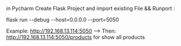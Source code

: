 in Pycharm Create Flask Project and import existing File && Runport : 

flask run --debug --host=0.0.0.0 --port=5050



Example: http://192.168.13.114:5050 —> Then:  http://192.168.13.114:5050/products for show all products